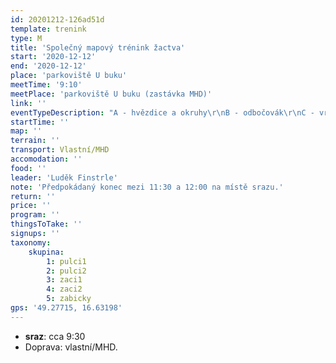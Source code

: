 ```yaml
---
id: 20201212-126ad51d
template: trenink
type: M
title: 'Společný mapový trénink žactva'
start: '2020-12-12'
end: '2020-12-12'
place: 'parkoviště U buku'
meetTime: '9:10'
meetPlace: 'parkoviště U buku (zastávka MHD)'
link: ''
eventTypeDescription: "A - hvězdice a okruhy\r\nB - odbočovák\r\nC - vrstevnicovka"
startTime: ''
map: ''
terrain: ''
transport: Vlastní/MHD
accomodation: ''
food: ''
leader: 'Luděk Finstrle'
note: 'Předpokádaný konec mezi 11:30 a 12:00 na místě srazu.'
return: ''
price: ''
program: ''
thingsToTake: ''
signups: ''
taxonomy:
    skupina:
        1: pulci1
        2: pulci2
        3: zaci1
        4: zaci2
        5: zabicky
gps: '49.27715, 16.63198'
---
```


*   **sraz**: cca 9:30
*   Doprava: vlastní/MHD.